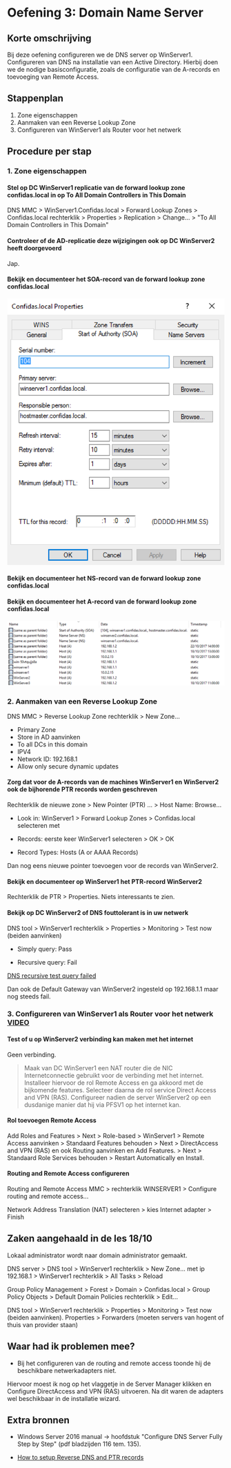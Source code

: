 # Oefening 3: Domain Name Server

## Korte omschrijving

Bij deze oefening configureren we de DNS server op WinServer1. Configureren van DNS na installatie van een Active Directory. Hierbij doen we de nodige basisconfiguratie, zoals de configuratie van de A-records en toevoeging van Remote Access. 

## Stappenplan

1. Zone eigenschappen
2. Aanmaken van een Reverse Lookup Zone
3. Configureren van WinServer1 als Router voor het netwerk

## Procedure per stap

### 1. Zone eigenschappen

#### Stel op DC WinServer1 replicatie van de forward lookup zone confidas.local in op To All Domain Controllers in This Domain

DNS MMC > WinServer1.Confidas.local > Forward Lookup Zones > Confidas.local rechterklik > Properties > Replication > Change... > "To All Domain Controllers in This Domain" 

#### Controleer of de AD-replicatie deze wijzigingen ook op DC WinServer2 heeft doorgevoerd

Jap.

#### Bekijk en documenteer het SOA-record van de forward lookup zone confidas.local

![SOA](images/SOA.png)

#### Bekijk en documenteer het NS-record van de forward lookup zone confidas.local

#### Bekijk en documenteer het A-record van de forward lookup zone confidas.local

![SOA](images/SOA-NS-A.png)

### 2. Aanmaken van een Reverse Lookup Zone

DNS MMC > Reverse Lookup Zone rechterklik > New Zone... 

- Primary Zone 
- Store in AD aanvinken 
- To all DCs in this domain 
- IPV4
- Network ID: 192.168.1
- Allow only secure dynamic updates

#### Zorg dat voor de A-records van de machines WinServer1 en WinServer2 ook de bijhorende PTR records worden geschreven

Rechterklik de nieuwe zone > New Pointer (PTR) ... > Host Name: Browse...

- Look in: WinServer1 > Forward Lookup Zones > Confidas.local selecteren met 

- Records: eerste keer WinServer1 selecteren > OK > OK

- Record Types: Hosts (A or AAAA Records)

Dan nog eens nieuwe pointer toevoegen voor de records van WinServer2.

#### Bekijk en documenteer op WinServer1 het PTR-record WinServer2 

Rechterklik de PTR > Properties. Niets interessants te zien. 

#### Bekijk op DC WinServer2 of DNS fouttolerant is in uw netwerk

DNS tool > WinServer1 rechterklik > Properties > Monitoring > Test now (beiden aanvinken)

- Simply query: Pass

- Recursive query: Fail

[DNS recursive test query failed](https://www.experts-exchange.com/questions/21226699/DNS-recursive-test-query-failed.html)

Dan ook de Default Gateway van WinServer2 ingesteld op 192.168.1.1 maar nog steeds fail. 

### 3. Configureren van WinServer1 als Router voor het netwerk [VIDEO](https://www.youtube.com/watch?v=Bb1kNPdjPMs&list=PLIcMo6WmQg3L4TnJf_nudcv5FPepBYwbl&index=2)

#### Test of u op WinServer2 verbinding kan maken met het internet

Geen verbinding.

> Maak van DC WinServer1 een NAT router die de NIC Internetconnectie gebruikt voor de verbinding met het internet. 
> Installeer hiervoor de rol Remote Access en ga akkoord met de bijkomende features. 
> Selecteer daarna de rol service Direct Access and VPN (RAS). 
> Configureer nadien de server WinServer2 op een dusdanige manier dat hij via PFSV1 op het internet kan.

#### Rol toevoegen Remote Access 

Add Roles and Features > Next > Role-based > WinServer1 > Remote Access aanvinken > Standaard Features behouden > Next > DirectAccess and VPN (RAS) en ook Routing aanvinken en Add Features. > Next > Standaard Role Services behouden > Restart Automatically en Install. 

#### Routing and Remote Access configureren

Routing and Remote Access MMC > rechterklik WINSERVER1 > Configure routing and remote access... 

Network Address Translation (NAT) selecteren > kies Internet adapter > Finish

## Zaken aangehaald in de les 18/10

Lokaal administrator wordt naar domain administrator gemaakt. 

DNS server > DNS tool > WinServer1 rechterklik > New Zone... met ip 192.168.1 > WinServer1 rechterklik > All Tasks > Reload

Group Policy Management > Forest > Domain > Confidas.local > Group Policy Objects > Default Domain Policies rechterklik > Edit...

DNS tool > WinServer1 rechterklik > Properties > Monitoring > Test now (beiden aanvinken). Properties > Forwarders (moeten servers van hogent of thuis van provider staan)

## Waar had ik problemen mee?

- Bij het configureren van de routing and remote access toonde hij de beschikbare netwerkadapters niet. 

Hiervoor moest ik nog op het vlaggetje in de Server Manager klikken en Configure DirectAccess and VPN (RAS) uitvoeren. Na dit waren de adapters wel beschikbaar in de installatie wizard. 


## Extra bronnen

- Windows Server 2016 manual -> hoofdstuk "Configure DNS Server Fully Step by Step" (pdf bladzijden 116 tem. 135).

- [How to setup Reverse DNS and PTR records](https://www.itworld.com/article/2833006/networking/how-to-setup-reverse-dns-and-ptr-records.html)
